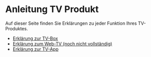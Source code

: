 # Anleitung TV Produkt

Auf dieser Seite finden Sie Erklärungen zu jeder Funktion Ihres TV-Produktes.

- [Erklärung zur TV-Box](./tv "Anleitung TV-Box")
- [Erklärung zum Web-TV (noch nicht vollständig)](./web "Anleitung Web-Tv")
- [Erklärung zur TV-App](./mobile "Anleitung TV-App")